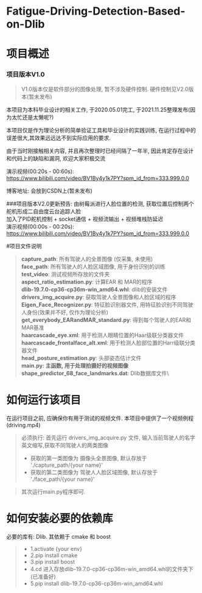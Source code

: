 # Fatigue-Driving-Detection-Based-on-Dlib
# 项目概述
### 项目版本V1.0
> V1.0版本仅是软件部分的图像处理, 暂不涉及硬件控制. 硬件控制见V2.0版本(暂未发布)

本项目为本科毕业设计的相关工作, 于2020.05.01完工, 于2021.11.25整理发布(因为太忙还是太懒呢?)

本项目仅是作为理论分析的简单验证工具和毕业设计的实践训练, 在运行过程中的误差很大,其效果远远达不到实际应用的要求.

由于当时刚接触相关内容, 并且再次整理时已经间隔了一年半, 因此肯定存在设计和代码上的缺陷和漏洞, 欢迎大家积极交流

演示视频(00:20s - 00:60s):\
https://www.bilibili.com/video/BV1By4y1k7PY?spm_id_from=333.999.0.0

博客地址: 会放到CSDN上(暂未发布)

###项目版本V2.0更新预告: 
由树莓派进行人脸位置的检测, 获取位置后控制两个舵机形成二自由度云台追踪人脸\
加入了PID舵机控制 + socket通信 + 视频流输出 + 视频堆栈防延迟\
演示视频(00:00s - 00:20s):\
https://www.bilibili.com/video/BV1By4y1k7PY?spm_id_from=333.999.0.0

#项目文件说明
> **capture_path**:   所有驾驶人的全景图像 (仅采集, 未使用) \
> **face_path**:    所有驾驶人的人脸区域图像, 用于身份识别的训练\
> **test_video**:   测试视频所存放的文件夹\
> **aspect_ratio_estimation.py**:   计算EAR 和 MAR的程序\
> **dlib-19.7.0-cp36-cp36m-win_amd64.whl**: dlib的安装文件
> **drivers_img_acquire.py**:       获取驾驶人全景图像和人脸区域的程序\
> **Eigen_Face_Recognizer.py**:     特征脸识别器文件, 用特征脸识别不同驾驶人身份(效果并不好, 仅作为理论分析)\
> **get_everybody_EARandMAR_standard.py**: 得到每个驾驶人的EAR和MAR基准\
> **haarcascade_eye.xml**:          用于检测人眼睛位置的Haar级联分类器文件\
> **haarcascade_frontalface_alt.xml**: 用于检测人脸部位置的Harr级联分类器文件\
> **head_posture_estimation.py**:   头部姿态估计文件\
> **main.py:      主函数, 用于处理拍摄好的视频图像**\
> **shape_predictor_68_face_landmarks.dat**: Dlib数据库文件\

# 如何运行该项目
在运行项目之前, 应确保你有用于测试的视频文件. 本项目中提供了一个视频例程(driving.mp4)

> 必须执行: 首先运行 drivers_img_acquire.py 文件, 输入当前驾驶人的名字英文缩写,获取不同驾驶人的两类图像
> + 获取的第一类图像为 摄像头全景图像, 默认存放于 './capture_path/{your name}'
> + 获取的第二类图像为 驾驶人人脸区域图像, 默认存放于 './face_path/{your name}'
 
> 其次运行main.py程序即可.

# 如何安装必要的依赖库
必要的库有: Dlib. 其依赖于 cmake 和 boost
> + 1.activate {your env}
> + 2.pip install cmake
> + 3.pip install boost
> + 4.cd 进入存放dlib-19.7.0-cp36-cp36m-win_amd64.whl的文件夹下(已准备好)
> + 5.pip install dlib-19.7.0-cp36-cp36m-win_amd64.whl




